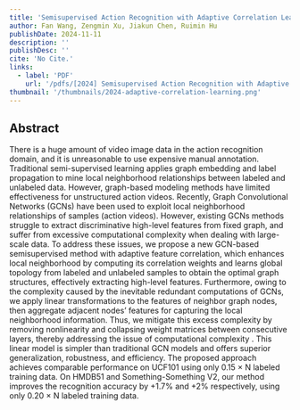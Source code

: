 ```yaml
---
title: 'Semisupervised Action Recognition with Adaptive Correlation Learning'
author: Fan Wang, Zengmin Xu, Jiakun Chen, Ruimin Hu
publishDate: 2024-11-11
description: ''
publishDesc: ''
cite: 'No Cite.'
links:
  - label: 'PDF'
    url: '/pdfs/[2024] Semisupervised Action Recognition with Adaptive Correlation Learning.pdf'
thumbnail: '/thumbnails/2024-adaptive-correlation-learning.png'
---
```


## Abstract

There is a huge amount of video image data in the action recognition domain, and it is unreasonable to use expensive manual annotation. Traditional semi-supervised learning applies graph embedding and label propagation to mine local neighborhood relationships between labeled and unlabeled data. However, graph-based modeling methods have limited effectiveness for unstructured action videos. Recently, Graph Convolutional Networks (GCNs) have been used to exploit local neighborhood relationships of samples (action videos). However, existing GCNs methods struggle to extract discriminative high-level features from fixed graph, and suffer from excessive computational complexity when dealing with large-scale data. To address these issues, we propose a new GCN-based semisupervised method with adaptive feature correlation, which enhances local neighborhood by computing its correlation weights and learns global topology from labeled and unlabeled samples to obtain the optimal graph structures, effectively extracting high-level features. Furthermore, owing to the complexity caused by the inevitable redundant computations of GCNs, we apply linear transformations to the features of neighbor graph nodes, then aggregate adjacent nodes’ features for capturing the local neighborhood information. Thus, we mitigate this excess complexity by removing nonlinearity and collapsing weight matrices between consecutive layers, thereby addressing the issue of computational complexity . This linear model is simpler than traditional GCN models and offers superior generalization, robustness, and efficiency. The proposed approach achieves comparable performance on UCF101 using only 0.15 × N labeled training data. On HMDB51 and Something-Something V2, our method improves the recognition accuracy by +1.7% and +2% respectively, using only 0.20 × N labeled training data.
